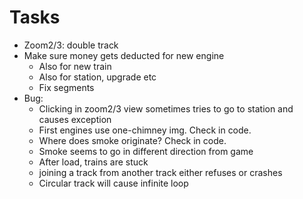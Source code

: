 # Tasks
- Zoom2/3: double track
- Make sure money gets deducted for new engine
  - Also for new train
  - Also for station, upgrade etc
  - Fix segments
- Bug:
  - Clicking in zoom2/3 view sometimes tries to go to station and causes exception
  - First engines use one-chimney img. Check in code.
  - Where does smoke originate? Check in code.
  - Smoke seems to go in different direction from game
  - After load, trains are stuck
  - joining a track from another track either refuses or crashes
  - Circular track will cause infinite loop
